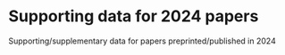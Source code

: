# Supporting data for 2024 papers
Supporting/supplementary data for papers preprinted/published in 2024